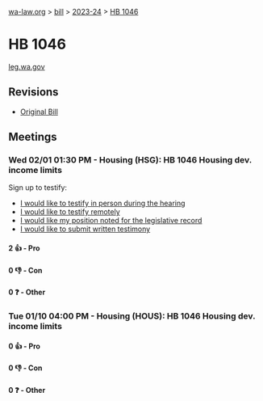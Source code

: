 [wa-law.org](/) > [bill](/bill/) > [2023-24](/bill/2023-24/) > [HB 1046](/bill/2023-24/hb/1046/)

# HB 1046
[leg.wa.gov](https://app.leg.wa.gov/billsummary?BillNumber=1046&Year=2023&Initiative=false)

## Revisions
* [Original Bill](1/)

## Meetings
### Wed 02/01 01:30 PM - Housing (HSG): HB 1046 Housing dev. income limits
Sign up to testify:
* [I would like to testify in person during the hearing](https://app.leg.wa.gov/csi/Testifier/Add?chamber=House&mId=30583&aId=150572&caId=21055&tId=1)
* [I would like to testify remotely](https://app.leg.wa.gov/csi/Testifier/Add?chamber=House&mId=30583&aId=150572&caId=21055&tId=2)
* [I would like my position noted for the legislative record](https://app.leg.wa.gov/csi/Testifier/Add?chamber=House&mId=30583&aId=150572&caId=21055&tId=3)
* [I would like to submit written testimony](https://app.leg.wa.gov/csi/Testifier/Add?chamber=House&mId=30583&aId=150572&caId=21055&tId=4)

#### 2 👍 - Pro

#### 0 👎 - Con

#### 0 ❓ - Other

### Tue 01/10 04:00 PM - Housing (HOUS): HB 1046 Housing dev. income limits
#### 0 👍 - Pro

#### 0 👎 - Con

#### 0 ❓ - Other
